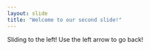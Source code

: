 ```yaml
---
layout: slide
title: "Welcome to our second slide!"
---
```

Sliding to the left!
Use the left arrow to go back!
